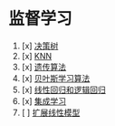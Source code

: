 # 监督学习

1. [x] [决策树](模式识别与机器学习/监督学习/决策树.md)
2. [x] [KNN](模式识别与机器学习/监督学习/KNN.md)
3. [x] [遗传算法](模式识别与机器学习/监督学习/遗传算法.md)
4. [x] [贝叶斯学习算法](模式识别与机器学习/监督学习/贝叶斯学习算法.md)
5. [x] [线性回归和逻辑回归](模式识别与机器学习/监督学习/线性回归和逻辑回归.md)
6. [x] [集成学习](模式识别与机器学习/监督学习/集成学习.md)
7. [ ] [扩展线性模型](模式识别与机器学习/监督学习/扩展线性模型.md)